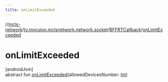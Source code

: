 ```yaml
---
title: onLimitExceeded
---
```

//[mcls-network](../../../index.html)/[tv.mycujoo.mclsnetwork.network.socket](../index.html)/[BFFRTCallback](index.html)/[onLimitExceeded](on-limit-exceeded.html)



# onLimitExceeded



[androidJvm]\
abstract fun [onLimitExceeded](on-limit-exceeded.html)(allowedDevicesNumber: [Int](https://kotlinlang.org/api/latest/jvm/stdlib/kotlin/-int/index.html))




